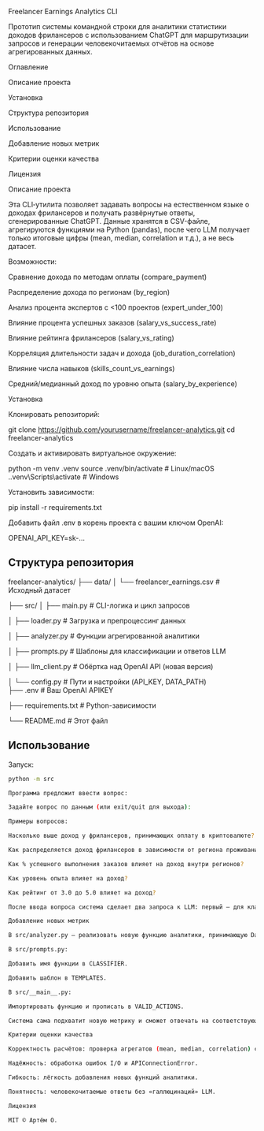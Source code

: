 Freelancer Earnings Analytics CLI

Прототип системы командной строки для аналитики статистики доходов фрилансеров с использованием ChatGPT для маршрутизации запросов и генерации человекочитаемых отчётов на основе агрегированных данных.

Оглавление

Описание проекта

Установка

Структура репозитория

Использование

Добавление новых метрик

Критерии оценки качества

Лицензия

Описание проекта

Эта CLI‑утилита позволяет задавать вопросы на естественном языке о доходах фрилансеров и получать развёрнутые ответы, сгенерированные ChatGPT. Данные хранятся в CSV-файле, агрегируются функциями на Python (pandas), после чего LLM получает только итоговые цифры (mean, median, correlation и т.д.), а не весь датасет.

Возможности:

Сравнение дохода по методам оплаты (compare_payment)

Распределение дохода по регионам (by_region)

Анализ процента экспертов с <100 проектов (expert_under_100)

Влияние процента успешных заказов (salary_vs_success_rate)

Влияние рейтинга фрилансеров (salary_vs_rating)

Корреляция длительности задач и дохода (job_duration_correlation)

Влияние числа навыков (skills_count_vs_earnings)

Средний/медианный доход по уровню опыта (salary_by_experience)

Установка

Клонировать репозиторий:

git clone https://github.com/yourusername/freelancer-analytics.git
cd freelancer-analytics

Создать и активировать виртуальное окружение:

python -m venv .venv
source .venv/bin/activate    # Linux/macOS
.\.venv\Scripts\activate   # Windows

Установить зависимости:

pip install -r requirements.txt

Добавить файл .env в корень проекта с вашим ключом OpenAI:



OPENAI_API_KEY=sk-...


## Структура репозитория


freelancer-analytics/
├── data/
│   └── freelancer_earnings.csv      # Исходный датасет

├── src/
│   ├── main.py                  # CLI-логика и цикл запросов  

│   ├── loader.py                    # Загрузка и препроцессинг данных  

│   ├── analyzer.py                  # Функции агрегированной аналитики

│   ├── prompts.py                   # Шаблоны для классификации и ответов LLM

│   ├── llm_client.py                # Обёртка над OpenAI API (новая версия)

│   └── config.py                    # Пути и настройки (API_KEY, DATA_PATH)  
├── .env                             # Ваш OpenAI APIKEY

├── requirements.txt                 # Python-зависимости     

└── README.md                        # Этот файл


## Использование

Запуск:
```bash
python -m src

Программа предложит ввести вопрос:

Задайте вопрос по данным (или exit/quit для выхода):

Примеры вопросов:

Насколько выше доход у фрилансеров, принимающих оплату в криптовалюте?

Как распределяется доход фрилансеров в зависимости от региона проживания?

Как % успешного выполнения заказов влияет на доход внутри регионов?

Как уровень опыта влияет на доход?

Как рейтинг от 3.0 до 5.0 влияет на доход?

После ввода вопроса система сделает два запроса к LLM: первый — для классификации и выбора функции, второй — для генерации развернутого ответа на основе агрегации.

Добавление новых метрик

В src/analyzer.py — реализовать новую функцию аналитики, принимающую DataFrame и возвращающую dict, float или pandas.DataFrame.

В src/prompts.py:

Добавить имя функции в CLASSIFIER.

Добавить шаблон в TEMPLATES.

В src/__main__.py:

Импортировать функцию и прописать в VALID_ACTIONS.

Система сама подхватит новую метрику и сможет отвечать на соответствующие вопросы.

Критерии оценки качества

Корректность расчётов: проверка агрегатов (mean, median, correlation) с помощью unit‑тестов.

Надёжность: обработка ошибок I/O и APIConnectionError.

Гибкость: лёгкость добавления новых функций аналитики.

Понятность: человекочитаемые ответы без «галлюцинаций» LLM.

Лицензия

MIT © Артём О.

